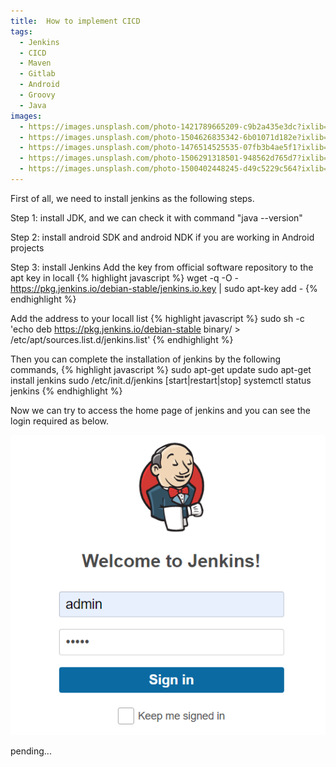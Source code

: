 ```yaml
---
title:  How to implement CICD
tags:
  - Jenkins
  - CICD
  - Maven
  - Gitlab
  - Android
  - Groovy
  - Java
images:
  - https://images.unsplash.com/photo-1421789665209-c9b2a435e3dc?ixlib=rb-0.3.5&ixid=eyJhcHBfaWQiOjEyMDd9&s=5b1016b885e7438c4633109d77368d4d&auto=format&fit=crop&w=1651&q=80
  - https://images.unsplash.com/photo-1504626835342-6b01071d182e?ixlib=rb-0.3.5&ixid=eyJhcHBfaWQiOjEyMDd9&s=975855d515c9d56352ee3bfe74287f2b&auto=format&fit=crop&w=1651&q=80
  - https://images.unsplash.com/photo-1476514525535-07fb3b4ae5f1?ixlib=rb-0.3.5&ixid=eyJhcHBfaWQiOjEyMDd9&s=468a8c18f5d811cf03c654b653b5089e&auto=format&fit=crop&w=1650&q=80
  - https://images.unsplash.com/photo-1506291318501-948562d765d7?ixlib=rb-0.3.5&ixid=eyJhcHBfaWQiOjEyMDd9&s=71ad8e3b7b4bd210182ed5e5c024903b&auto=format&fit=crop&w=1650&q=80
  - https://images.unsplash.com/photo-1500402448245-d49c5229c564?ixlib=rb-0.3.5&ixid=eyJhcHBfaWQiOjEyMDd9&s=f19c590b253f803a7f9b643c59017160&auto=format&fit=crop&w=1650&q=80
---
```

First of all, we need to install jenkins as the following steps.
<!--more-->
Step 1: install JDK, and we can check it with command "java --version"

Step 2: install android SDK and android NDK if you are working in Android projects

Step 3: install Jenkins
Add the key from official software repository to the apt key in locall
{% highlight javascript %}
wget -q -O - https://pkg.jenkins.io/debian-stable/jenkins.io.key | sudo apt-key add -
{% endhighlight %}

Add the address to your locall list
{% highlight javascript %}
sudo sh -c 'echo deb https://pkg.jenkins.io/debian-stable binary/ > /etc/apt/sources.list.d/jenkins.list'
{% endhighlight %}

Then you can complete the installation of jenkins by the following commands,
{% highlight javascript %}
sudo apt-get update
sudo apt-get install jenkins
sudo /etc/init.d/jenkins [start|restart|stop]
systemctl status jenkins
{% endhighlight %}

Now we can try to access the home page of jenkins and you can see the login required as below.
<!-- ![](/assets/images/jenkins_login.png) -->


<img src="/assets/images/jenkins_login.png" alt="Login" style="width:525px;height:480px;">

pending...

